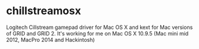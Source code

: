 chillstreamosx
==============

Logitech Cillstream gamepad driver for Mac OS X and kext for Mac versions of GRID and GRID 2.
It's working for me on Mac OS X 10.9.5 (Mac mini mid 2012, MacPro 2014 and Hackintosh)
